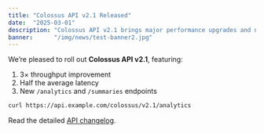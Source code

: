 ```yaml
---
title: "Colossus API v2.1 Released"
date:  "2025-03-01"
description: "Colossus API v2.1 brings major performance upgrades and new endpoints."
banner:      "/img/news/test-banner2.jpg"
---
```


We’re pleased to roll out **Colossus API v2.1**, featuring:

1. 3× throughput improvement  
2. Half the average latency  
3. New `/analytics` and `/summaries` endpoints

```bash
curl https://api.example.com/colossus/v2.1/analytics
```

Read the detailed [API changelog](https://example.com/colossus/docs).
